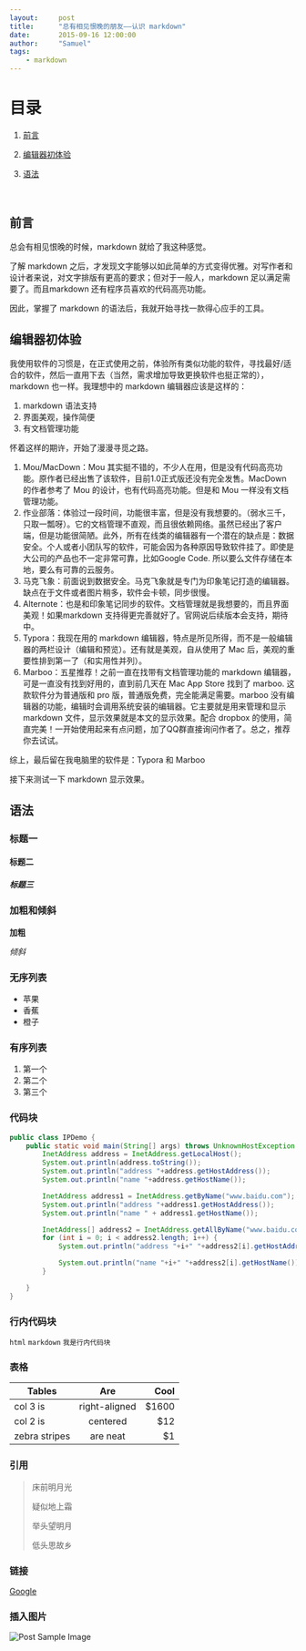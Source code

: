 ```yaml
---
layout:     post
title:      "总有相见恨晚的朋友——认识 markdown"
date:       2015-09-16 12:00:00
author:     "Samuel"
tags:
    - markdown
---
```


# 目录

1. [前言](#前言)
   
2. [编辑器初体验](#编辑器初体验)
   
3. [语法](#语法)
   
   ​

## 前言

总会有相见恨晚的时候，markdown 就给了我这种感觉。

了解 markdown 之后，才发现文字能够以如此简单的方式变得优雅。对写作者和设计者来说，对文字排版有更高的要求；但对于一般人，markdown 足以满足需要了。而且markdown 还有程序员喜欢的代码高亮功能。

因此，掌握了 markdown 的语法后，我就开始寻找一款得心应手的工具。

## 编辑器初体验

我使用软件的习惯是，在正式使用之前，体验所有类似功能的软件，寻找最好/适合的软件，然后一直用下去（当然，需求增加导致更换软件也挺正常的），markdown 也一样。我理想中的 markdown 编辑器应该是这样的：

1. markdown 语法支持
2. 界面美观，操作简便
3. 有文档管理功能

怀着这样的期许，开始了漫漫寻觅之路。

1. Mou/MacDown：Mou 其实挺不错的，不少人在用，但是没有代码高亮功能。原作者已经出售了该软件，目前1.0正式版还没有完全发售。MacDown 的作者参考了 Mou 的设计，也有代码高亮功能。但是和 Mou 一样没有文档管理功能。
2. 作业部落：体验过一段时间，功能很丰富，但是没有我想要的。（弱水三千，只取一瓢呀）。它的文档管理不直观，而且很依赖网络。虽然已经出了客户端，但是功能很简陋。此外，所有在线类的编辑器有一个潜在的缺点是：数据安全。个人或者小团队写的软件，可能会因为各种原因导致软件挂了。即使是大公司的产品也不一定非常可靠，比如Google Code. 所以要么文件存储在本地，要么有可靠的云服务。
3. 马克飞象：前面说到数据安全。马克飞象就是专门为印象笔记打造的编辑器。缺点在于文件或者图片稍多，软件会卡顿，同步很慢。
4. Alternote：也是和印象笔记同步的软件。文档管理就是我想要的，而且界面美观！如果markdown 支持得更完善就好了。官网说后续版本会支持，期待中。  
5. Typora：我现在用的 markdown 编辑器，特点是所见所得，而不是一般编辑器的两栏设计（编辑和预览）。还有就是美观，自从使用了 Mac 后，美观的重要性排到第一了（和实用性并列）。
6. Marboo：五星推荐！之前一直在找带有文档管理功能的 markdown 编辑器，可是一直没有找到好用的，直到前几天在 Mac App Store 找到了 marboo. 这款软件分为普通版和 pro 版，普通版免费，完全能满足需要。marboo 没有编辑器的功能，编辑时会调用系统安装的编辑器。它主要就是用来管理和显示 markdown 文件，显示效果就是本文的显示效果。配合 dropbox 的使用，简直完美！一开始使用起来有点问题，加了QQ群直接询问作者了。总之，推荐你去试试。

综上，最后留在我电脑里的软件是：Typora 和 Marboo



接下来测试一下 markdown 显示效果。



## 语法

### 标题一

#### 标题二

##### 标题三



### 加粗和倾斜

**加粗**

*倾斜*

### 无序列表

-  苹果
-  香蕉
-  橙子

### 有序列表

1. 第一个
2. 第二个
3. 第三个

### 代码块

``` Java
public class IPDemo {
    public static void main(String[] args) throws UnknownHostException {
        InetAddress address = InetAddress.getLocalHost();
        System.out.println(address.toString());
        System.out.println("address "+address.getHostAddress());
        System.out.println("name "+address.getHostName());

        InetAddress address1 = InetAddress.getByName("www.baidu.com");
        System.out.println("address "+address1.getHostAddress());
        System.out.println("name " + address1.getHostName());

        InetAddress[] address2 = InetAddress.getAllByName("www.baidu.com");
        for (int i = 0; i < address2.length; i++) {
            System.out.println("address "+i+" "+address2[i].getHostAddress());

            System.out.println("name "+i+" "+address2[i].getHostName());
        }

    }
}
```

### 行内代码块

`html` `markdown` `我是行内代码块`

### 表格

| Tables        |      Are      |  Cool | 
| ------------- | :-----------: | ----: | 
| col 3 is      | right-aligned | $1600 | 
| col 2 is      |   centered    |   $12 | 
| zebra stripes |   are neat    |    $1 | 

### 引用

>  床前明月光
>  
>  疑似地上霜
>  
>  举头望明月
>  
>  低头思故乡

### 链接

[Google](http://www.google.com) 

### 插入图片

<img src="{{ site.baseurl }}/img/eagle.jpg" alt="Post Sample Image">

